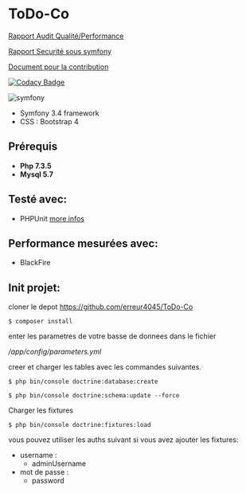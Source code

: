 # ToDo-Co
[Rapport Audit Qualité/Performance](https://github.com/erreur4045/ToDo-Co/blob/master/Docs/Audit_Performance.pdf)

[Rapport Securité sous symfony](https://github.com/erreur4045/ToDo-Co/blob/master/Docs/L'Authentification_Symfony.pdf)

[Document pour la contribution](https://github.com/erreur4045/ToDo-Co/blob/master/Contributing.md)


[![Codacy Badge](https://api.codacy.com/project/badge/Grade/691883ef591043579fd453e30df6f0d7)](https://www.codacy.com/manual/erreur4045/ToDo-Co?utm_source=github.com&amp;utm_medium=referral&amp;utm_content=erreur4045/ToDo-Co&amp;utm_campaign=Badge_Grade)

![symfony](https://symfony.com/images/logos/header-logo.svg)

* Symfony 3.4 framework
* CSS : Bootstrap 4

## Prérequis
* **Php 7.3.5**
* **Mysql 5.7**

## Testé avec:
- PHPUnit [more infos](https://phpunit.de/)

## Performance mesurées avec:
- BlackFire

## Init projet:
cloner le depot https://github.com/erreur4045/ToDo-Co

```
$ composer install
```
enter les parametres de votre basse de donnees dans le fichier 

*/app/config/parameters.yml*

creer et charger les tables avec les commandes suivantes.
```
$ php bin/console doctrine:database:create
```
```
$ php bin/console doctrine:schema:update --force
```
Charger les fixtures
```
$ php bin/console doctrine:fixtures:load
```
vous pouvez utiliser les auths suivant si vous avez ajouter les fixtures:

 * username : 
    * adminUsername
 * mot de passe : 
    * password
